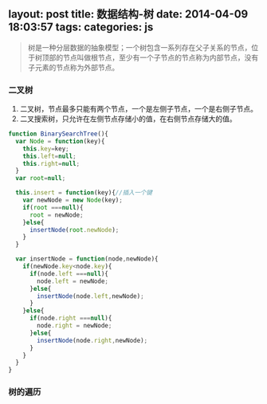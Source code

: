 layout: post
title: 数据结构-树
date: 2014-04-09 18:03:57
tags: 
categories: js
---
> 树是一种分层数据的抽象模型；一个树包含一系列存在父子关系的节点，位于树顶部的节点叫做根节点，至少有一个子节点的节点称为内部节点，没有子元素的节点称为外部节点。

<!-- more -->

### 二叉树

1. 二叉树，节点最多只能有两个节点，一个是左侧子节点，一个是右侧子节点。
2. 二叉搜索树，只允许在左侧节点存储小的值，在右侧节点存储大的值。

```javascript
function BinarySearchTree(){
  var Node = function(key){
    this.key=key;
    this.left=null;
    this.right=null;
  }
  var root=null;

  this.insert = function(key){//插入一个键
    var newNode = new Node(key);
    if(root ===null){
      root = newNode;
    }else{
      insertNode(root.newNode);
    }
  }

  var insertNode = function(node,newNode){
    if(newNode.key<node.key){
      if(node.left ===null){
      	node.left = newNode;
      }else{
      	insertNode(node.left,newNode);
      }
    }else{
      if(node.right ===null){
      	node.right = newNode;
      }else{
      	insertNode(node.right,newNode);
      }
    }
  }
}
```

### 树的遍历